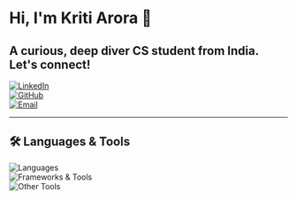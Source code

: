 # Hi, I'm Kriti Arora 👋

## A curious, deep diver CS student from India. Let's connect!

[![LinkedIn](https://img.shields.io/badge/LinkedIn-arora--kriti-blue?logo=linkedin&style=flat)](https://www.linkedin.com/in/arora-kriti/)  
[![GitHub](https://img.shields.io/badge/GitHub-kritiarora2003-black?logo=github&style=flat)](https://github.com/kritiarora2003)  
[![Email](https://img.shields.io/badge/Email-kritiarora002%40gmail.com-red?logo=gmail&style=flat)](mailto:kritiarora002@gmail.com)  

---

## 🛠️ Languages & Tools  

<p align="left">
  <!-- Languages -->
  <img src="https://skillicons.dev/icons?i=cpp,python,c,js,php,html,css" alt="Languages" /><br/>
  <!-- Frameworks & Tech -->
  <img src="https://skillicons.dev/icons?i=react,pytorch,tensorflow,docker,verilog" alt="Frameworks & Tools" /><br/>
  <!-- Tools -->
  <img src="https://skillicons.dev/icons?i=git,linux,latex,vscode,figma" alt="Other Tools" />
</p>

